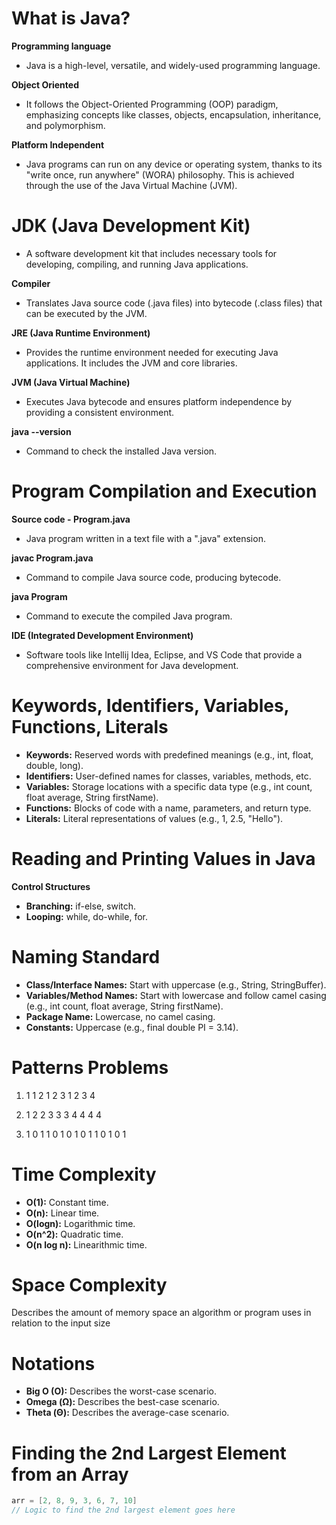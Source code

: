 # What is Java?

**Programming language**
- Java is a high-level, versatile, and widely-used programming language.

**Object Oriented**
- It follows the Object-Oriented Programming (OOP) paradigm, emphasizing concepts like classes, objects, encapsulation, inheritance, and polymorphism.

**Platform Independent**
- Java programs can run on any device or operating system, thanks to its "write once, run anywhere" (WORA) philosophy. This is achieved through the use of the Java Virtual Machine (JVM).

# JDK (Java Development Kit)
- A software development kit that includes necessary tools for developing, compiling, and running Java applications.

**Compiler**
- Translates Java source code (.java files) into bytecode (.class files) that can be executed by the JVM.

**JRE (Java Runtime Environment)**
- Provides the runtime environment needed for executing Java applications. It includes the JVM and core libraries.

**JVM (Java Virtual Machine)**
- Executes Java bytecode and ensures platform independence by providing a consistent environment.

**java --version**
- Command to check the installed Java version.

# Program Compilation and Execution

**Source code - Program.java**
- Java program written in a text file with a ".java" extension.

**javac Program.java**
- Command to compile Java source code, producing bytecode.

**java Program**
- Command to execute the compiled Java program.

**IDE (Integrated Development Environment)**
- Software tools like Intellij Idea, Eclipse, and VS Code that provide a comprehensive environment for Java development.

# Keywords, Identifiers, Variables, Functions, Literals

- **Keywords:** Reserved words with predefined meanings (e.g., int, float, double, long).
- **Identifiers:** User-defined names for classes, variables, methods, etc.
- **Variables:** Storage locations with a specific data type (e.g., int count, float average, String firstName).
- **Functions:** Blocks of code with a name, parameters, and return type.
- **Literals:** Literal representations of values (e.g., 1, 2.5, "Hello").

# Reading and Printing Values in Java

**Control Structures**
- **Branching:** if-else, switch.
- **Looping:** while, do-while, for.

# Naming Standard

- **Class/Interface Names:** Start with uppercase (e.g., String, StringBuffer).
- **Variables/Method Names:** Start with lowercase and follow camel casing (e.g., int count, float average, String firstName).
- **Package Name:** Lowercase, no camel casing.
- **Constants:** Uppercase (e.g., final double PI = 3.14).

# Patterns Problems

1.
   1
   1 2
   1 2 3
   1 2 3 4

2.
   1
   2 2
   3 3 3
   4 4 4 4

3.
   1
   0 1
   1 0 1
   0 1 0 1
   1 0 1 0 1

# Time Complexity

- **O(1):** Constant time.
- **O(n):** Linear time.
- **O(logn):** Logarithmic time.
- **O(n^2):** Quadratic time.
- **O(n log n):** Linearithmic time.

# Space Complexity

Describes the amount of memory space an algorithm or program uses in relation to the input size

# Notations

- **Big O (O):** Describes the worst-case scenario.
- **Omega (Ω):** Describes the best-case scenario.
- **Theta (Θ):** Describes the average-case scenario.

# Finding the 2nd Largest Element from an Array

```java
arr = [2, 8, 9, 3, 6, 7, 10]
// Logic to find the 2nd largest element goes here
```

